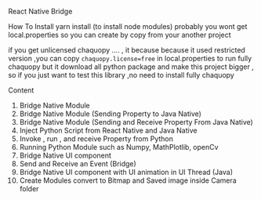 React Native Bridge 


How To Install
yarn install (to install node modules)
probably you wont get local.properties  so you can create by copy from your another project

if you get unlicensed chaquopy .... , it because because it used restricted version ,you can copy ``chaquopy.license=free`` in local.properties to run fully chaquopy
but it download all python package and make this project bigger , so if you just want to test this library ,no need to install fully chaquopy


Content


1. Bridge Native Module 
2. Bridge Native Module (Sending Property to Java Native)
3. Bridge Native Module (Sending and Receive Property From Java Native)
4. Inject Python Script from React Native and Java Native
5. Invoke , run , and receive Property from Python
6. Running Python Module such as Numpy, MathPlotlib, openCv
7. Bridge Native UI component
8. Send  and Receive an Event (Bridge)
9. Bridge Native UI component with UI animation in UI Thread (Java)
10. Create Modules convert to Bitmap and Saved image inside Camera folder


